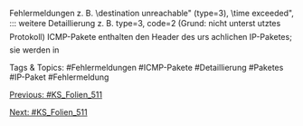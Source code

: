 Fehlermeldungen
z. B. \destination unreachable" (type=3), \time exceeded", :::
weitere Detaillierung
z. B. type=3, code=2 (Grund: nicht unterst utztes Protokoll)
ICMP-Pakete enthalten den Header des urs achlichen IP-Paketes; sie werden in

   Tags & Topics:
   #Fehlermeldungen
   #ICMP-Pakete
   #Detaillierung
   #Paketes
   #IP-Paket
   #Fehlermeldung

[Previous: #KS_Folien_511](KS_Folien_511.md)

[Next: #KS_Folien_511](KS_Folien_511.md)